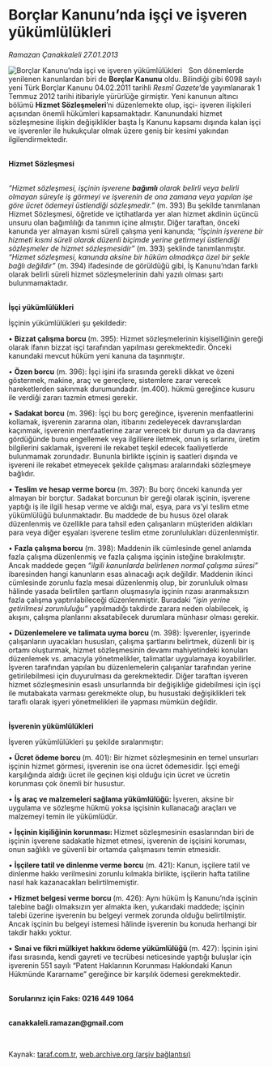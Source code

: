 # Borçlar Kanunu’nda işçi ve işveren yükümlülükleri

*Ramazan Çanakkaleli 27.01.2013*

<div class="yazi"><img align="left" alt="Borçlar Kanunu’nda işçi ve işveren yükümlülükleri" border="0" src="http://www.taraf.com.tr/fotoraflar/makaleler/borclar-kanunu-nda-isci-ve-isveren-yukumlulukleri_6829_orijinal.jpg" style="border-right-width:10px; border-color:#FFFFFF"/><p>Son dönemlerde yenilenen kanunlardan biri de <b>Borçlar Kanunu</b> oldu. Bilindiği gibi 6098 sayılı yeni Türk Borçlar Kanunu 04.02.2011 tarihli <i>Resmî Gazete</i>’de yayımlanarak 1 Temmuz 2012 tarihi itibariyle yürürlüğe girmiştir. Yeni kanunun altıncı bölümü <b>Hizmet Sözleşmeleri</b>’ni düzenlemekte olup, işçi- işveren ilişkileri açısından önemli hükümleri kapsamaktadır. Kanunundaki hizmet sözleşmesine ilişkin değişiklikler başta İş Kanunu kapsamı dışında kalan işçi ve işverenler ile hukukçular olmak üzere geniş bir kesimi yakından ilgilendirmektedir. </p>
<p><b><br/>Hizmet Sözleşmesi</b></p>
<p><i><br/>“Hizmet sözleşmesi, işçinin işverene <b>bağımlı</b> olarak belirli veya belirli olmayan süreyle iş görmeyi ve işverenin de ona zamana veya yapılan işe göre ücret ödemeyi üstlendiği sözleşmedir.” </i>(m. 393) Bu şekilde tanımlanan Hizmet Sözleşmesi, öğretide ve içtihatlarda yer alan hizmet akdinin üçüncü unsuru olan bağımlılığı da tanımın içine almıştır. Diğer taraftan, önceki kanunda yer almayan kısmi süreli çalışma yeni kanunda; <i>“İşçinin işverene bir hizmeti kısmi süreli olarak düzenli biçimde yerine getirmeyi üstlendiği sözleşmeler de hizmet sözleşmesidir” </i>(m. 393) şeklinde tanımlanmıştır. <i>“Hizmet sözleşmesi, kanunda aksine bir hüküm olmadıkça özel bir şekle bağlı değildir”</i> (m. 394) ifadesinde de görüldüğü gibi, İş Kanunu’ndan farklı olarak belirli süreli hizmet sözleşmelerinin dahi yazılı olması şartı bulunmamaktadır.</p>
<p><b><br/>İşçi yükümlülükleri</b></p>
<p>İşçinin yükümlülükleri şu şekildedir:</p>
<p>• <b>Bizzat çalışma borcu </b>(m. 395): Hizmet sözleşmelerinin kişiselliğinin gereği olarak ifanın bizzat işçi tarafından yapılması gerekmektedir. Önceki kanundaki mevcut hüküm yeni kanuna da taşınmıştır.</p>
<p>• <b>Özen borcu</b> (m. 396): İşçi işini ifa sırasında gerekli dikkat ve özeni göstermek, makine, araç ve gereçlere, sistemlere zarar verecek hareketlerden sakınmak durumundadır. (m.400). hükmü gereğince kusuru ile verdiği zararı tazmin etmesi gerekir.</p>
<p>• <b>Sadakat borcu</b><i> </i>(m. 396): İşçi bu borç gereğince, işverenin menfaatlerini kollamak, işverenin zararına olan, itibarını zedeleyecek davranışlardan kaçınmak, işverenin menfaatlerine zarar verecek bir durum ya da davranış gördüğünde bunu engellemek veya ilgililere iletmek, onun iş sırlarını, üretim bilgilerini saklamak, işvereni ile rekabet teşkil edecek faaliyetlerde bulunmamak zorundadır. Bununla birlikte işçinin iş saatleri dışında ve işvereni ile rekabet etmeyecek şekilde çalışması aralarındaki sözleşmeye bağlıdır. </p>
<p>• <b>Teslim ve hesap verme borcu </b>(m. 397):<b> </b>Bu borç önceki kanunda yer almayan bir borçtur. Sadakat borcunun bir gereği olarak işçinin, işverene yaptığı iş ile ilgili hesap verme ve aldığı mal, eşya, para vs’yi teslim etme yükümlülüğü bulunmaktadır. Bu maddede de bu husus özel olarak düzenlenmiş ve özellikle para tahsil eden çalışanların müşteriden aldıkları para veya diğer eşyaları işverene teslim etme zorunlulukları düzenlenmiştir. </p>
<p>• <b>Fazla çalışma borcu</b> (m. 398): Maddenin ilk cümlesinde genel anlamda fazla çalışma düzenlenmiş ve fazla çalışma işçinin isteğine bırakılmıştır. Ancak maddede geçen <i>“ilgili kanunlarda belirlenen normal çalışma süresi”</i> ibaresinden hangi kanunların esas alınacağı açık değildir. Maddenin ikinci cümlesinde zorunlu fazla mesai düzenlenmiş olup, bir zorunluluk olması hâlinde yasada belirtilen şartların oluşmasıyla işçinin rızası aranmaksızın fazla çalışma yaptırılabileceği düzenlenmiştir. Buradaki <i>“işin yerine getirilmesi zorunluluğu”</i> yapılmadığı takdirde zarara neden olabilecek, iş akışını, çalışma planlarını aksatabilecek durumlara münhasır olması gerekir.</p>
<p>• <b>Düzenlemelere ve talimata uyma borcu</b><i> </i>(m. 398): İşverenler, işyerinde çalışanların uyacakları hususları, çalışma şartlarını belirtmek, düzenli bir iş ortamı oluşturmak, hizmet sözleşmesinin devamı mahiyetindeki konuları düzenlemek vs. amacıyla yönetmelikler, talimatlar uygulamaya koyabilirler. İşveren tarafından yapılan bu düzenlemelerin çalışanlar tarafından yerine getirilebilmesi için duyurulması da gerekmektedir. Diğer taraftan işveren hizmet sözleşmesinin esaslı unsurlarında bir değişikliğe gidebilmesi için işçi ile mutabakata varması gerekmekte olup, bu husustaki değişiklikleri tek taraflı olarak işyeri yönetmelikleri ile yapması mümkün değildir. </p>
<p><b><br/>İşverenin yükümlülükleri</b></p>
<p>İşveren yükümlülükleri şu şekilde sıralanmıştır:</p>
<p>• <b>Ücret ödeme borcu </b>(m. 401): Bir hizmet sözleşmesinin en temel unsurları işçinin hizmet görmesi, işverenin ise ona ücret ödemesidir. İşçi emeği karşılığında aldığı ücret ile geçinen kişi olduğu için ücret ve ücretin korunması çok önemli bir husustur. </p>
<p>• <b>İş araç ve malzemeleri sağlama yükümlülüğü: </b>İşveren, aksine bir uygulama ve sözleşme hükmü yoksa işçisinin kullanacağı araçları ve malzemeyi temin ile yükümlüdür.</p>
<p>• <b>İşçinin kişiliğinin korunması: </b>Hizmet sözleşmesinin esaslarından biri de işçinin işverene sadakatle hizmet etmesi, işverenin de işçisini koruması, onun sağlıklı ve güvenli bir ortamda çalışmasını temin etmesidir. </p>
<p>• <b>İşçilere tatil ve dinlenme verme borcu</b><i> </i>(m. 421): Kanun, işçilere tatil ve dinlenme hakkı verilmesini zorunlu kılmakla birlikte, işçilerin hafta tatiline nasıl hak kazanacakları belirtilmemiştir. </p>
<p>• <b>Hizmet belgesi verme borcu </b>(m. 426): Aynı hüküm İş Kanunu’nda işçinin talebine bağlı olmaksızın yer almakta iken, yukarıdaki maddede; işçinin talebi üzerine işverenin bu belgeyi vermek zorunda olduğu belirtilmiştir. Ancak işçinin bu belgeyi istemesi hâlinde işverenin bu konuda herhangi bir takdir hakkı yoktur. </p>
<p>• <b>Sınai ve fikri mülkiyet hakkını ödeme yükümlülüğü </b>(m. 427): İşçinin işini ifası sırasında, kendi gayreti ve tecrübesi neticesinde yaptığı buluşlar için işverenin 551 sayılı “Patent Haklarının Korunması Hakkındaki Kanun Hükmünde Kararname” gereğince bir karşılık ödemesi gerekmektedir.</p>
<p><b><br/>Sorularınız için Faks: 0216 449 1064</b></p><b>
<p><br/>canakkaleli.ramazan@gmail.com</p>
<p></p></b> 
</div>

Kaynak: [taraf.com.tr](http://www.taraf.com.tr:80/ramazan-canakkaleli/makale-borclar-kanunu-nda-isci-ve-isveren-yukumlulukleri.htm), [web.archive.org (arşiv bağlantısı)](http://web.archive.org/web/20131221003054/http://www.taraf.com.tr:80/ramazan-canakkaleli/makale-borclar-kanunu-nda-isci-ve-isveren-yukumlulukleri.htm)
